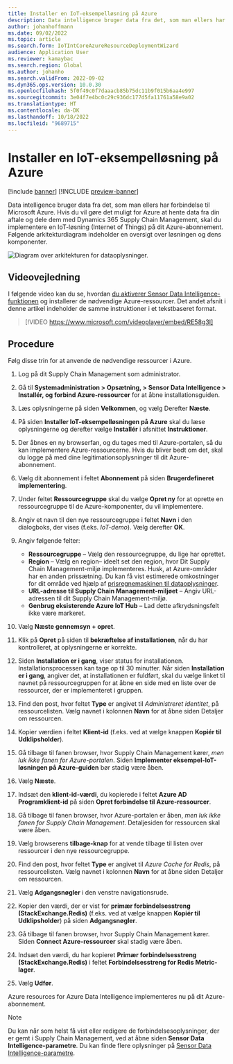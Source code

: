 ```yaml
---
title: Installer en IoT-eksempelløsning på Azure
description: Data intelligence bruger data fra det, som man ellers har forbindelse til Microsoft Azure. I denne artikel forklares det, hvordan du installerer en IoT-løsning (Internet of Things) på dit Azure-abonnement.
author: johanhoffmann
ms.date: 09/02/2022
ms.topic: article
ms.search.form: IoTIntCoreAzureResourceDeploymentWizard
audience: Application User
ms.reviewer: kamaybac
ms.search.region: Global
ms.author: johanho
ms.search.validFrom: 2022-09-02
ms.dyn365.ops.version: 10.0.30
ms.openlocfilehash: 5f0f49c0f7daaacb85b75dc11b9f015b6aa4e997
ms.sourcegitcommit: 3e04f7e4bc0c29c936dc177d5fa11761a58e9a02
ms.translationtype: HT
ms.contentlocale: da-DK
ms.lasthandoff: 10/18/2022
ms.locfileid: "9689715"
---
```

# <a name="deploy-an-iot-solution-on-azure"></a>Installer en IoT-eksempelløsning på Azure

[!include [banner](../includes/banner.md)]
[!INCLUDE [preview-banner](../includes/preview-banner.md)]
<!-- KFM: Preview until further notice -->

Data intelligence bruger data fra det, som man ellers har forbindelse til Microsoft Azure. Hvis du vil gøre det muligt for Azure at hente data fra din aftale og dele dem med Dynamics 365 Supply Chain Management, skal du implementere en IoT-løsning (Internet of Things) på dit Azure-abonnement. Følgende arkitekturdiagram indeholder en oversigt over løsningen og dens komponenter.

![Diagram over arkitekturen for dataoplysninger.](media/sdi-architecture.png "Diagram over arkitekturen for dataoplysninger")

## <a name="video-instructions"></a>Videovejledning

I følgende video kan du se, hvordan [du aktiverer Sensor Data Intelligence-funktionen](sdi-enable-feature.md) og installerer de nødvendige Azure-ressourcer. Det andet afsnit i denne artikel indeholder de samme instruktioner i et tekstbaseret format.

> [!VIDEO https://www.microsoft.com/videoplayer/embed/RE58g3I]

## <a name="procedure"></a>Procedure

Følg disse trin for at anvende de nødvendige ressourcer i Azure.

1. Log på dit Supply Chain Management som administrator.
1. Gå til **Systemadministration \> Opsætning, \> Sensor Data Intelligence \> Installér, og forbind Azure-ressourcer** for at åbne installationsguiden.
1. Læs oplysningerne på siden **Velkommen**, og vælg Derefter **Næste**.
1. På siden **Installer IoT-eksempelløsningen på Azure** skal du læse oplysningerne og derefter vælge **Installér** i afsnittet **Instruktioner**.
1. Der åbnes en ny browserfan, og du tages med til Azure-portalen, så du kan implementere Azure-ressourcerne. Hvis du bliver bedt om det, skal du logge på med dine legitimationsoplysninger til dit Azure-abonnement.
1. Vælg dit abonnement i feltet **Abonnement** på siden **Brugerdefineret implementering**.
1. Under feltet **Ressourcegruppe** skal du vælge **Opret ny** for at oprette en ressourcegruppe til de Azure-komponenter, du vil implementere.
1. Angiv et navn til den nye ressourcegruppe i feltet **Navn** i den dialogboks, der vises (f.eks. *IoT-demo*). Vælg derefter **OK**.
1. Angiv følgende felter:

    - **Ressourcegruppe** – Vælg den ressourcegruppe, du lige har oprettet.
    - **Region** – Vælg en region– ideelt set den region, hvor Dit Supply Chain Management-miljø implementeres. Husk, at Azure-områder har en anden prissætning. Du kan få vist estimerede omkostninger for dit område ved hjælp af [prisregnemaskinen til dataoplysninger](https://azure.com/e/c36c4947ebff4215b2e62590c2a24c68).
    - **URL-adresse til Supply Chain Management-miljøet** – Angiv URL-adressen til dit Supply Chain Management-miljø.
    - **Genbrug eksisterende Azure IoT Hub** – Lad dette afkrydsningsfelt ikke være markeret.

1. Vælg **Næste gennemsyn + opret**.
1. Klik på **Opret** på siden til **bekræftelse af installationen**, når du har kontrolleret, at oplysningerne er korrekte.
1. Siden **Installation er i gang**, viser status for installationen. Installationsprocessen kan tage op til 30 minutter. Når siden **Installation er i gang**, angiver det, at installationen er fuldført, skal du vælge linket til navnet på ressourcegruppen for at åbne en side med en liste over de ressourcer, der er implementeret i gruppen.
1. Find den post, hvor feltet **Type** er angivet til *Administreret identitet*, på ressourcelisten. Vælg navnet i kolonnen **Navn** for at åbne siden Detaljer om ressourcen.
1. Kopier værdien i feltet **Klient-id** (f.eks. ved at vælge knappen **Kopiér til Udklipsholder**).
1. Gå tilbage til fanen browser, hvor Supply Chain Management kører, *men luk ikke fanen for Azure-portalen*. Siden **Implementer eksempel-IoT-løsningen på Azure-guiden** bør stadig være åben. 
1. Vælg **Næste**.
1. Indsæt den **klient-id-værdi**, du kopierede i feltet **Azure AD Programklient-id** på siden **Opret forbindelse til Azure-ressourcer**.
1. Gå tilbage til fanen browser, hvor Azure-portalen er åben, *men luk ikke fanen for Supply Chain Management*. Detaljesiden for ressourcen skal være åben.
1. Vælg browserens **tilbage-knap** for at vende tilbage til listen over ressourcer i den nye ressourcegruppe.
1. Find den post, hvor feltet **Type** er angivet til *Azure Cache for Redis*, på ressourcelisten. Vælg navnet i kolonnen **Navn** for at åbne siden Detaljer om ressourcen.
1. Vælg **Adgangsnøgler** i den venstre navigationsrude.
1. Kopier den værdi, der er vist for **primær forbindelsesstreng (StackExchange.Redis)** (f.eks. ved at vælge knappen **Kopiér til Udklipsholder**) på siden **Adgangsnøgler**.
1. Gå tilbage til fanen browser, hvor Supply Chain Management kører. Siden **Connect Azure-ressourcer** skal stadig være åben.
1. Indsæt den værdi, du har kopieret **Primær forbindelsesstreng (StackExchange.Redis)** i feltet **Forbindelsesstreng for Redis Metric-lager**.
1. Vælg **Udfør**.

Azure resources for Azure Data Intelligence implementeres nu på dit Azure-abonnement.

> [!NOTE]
> Du kan når som helst få vist eller redigere de forbindelsesoplysninger, der er gemt i Supply Chain Management, ved at åbne siden **Sensor Data Intelligence-parametre**. Du kan finde flere oplysninger på [Sensor Data Intelligence-parametre](sdi-parameters.md).
